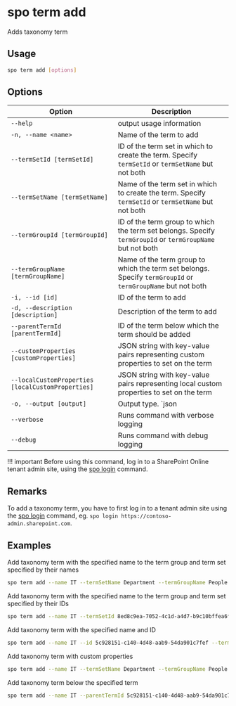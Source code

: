 # spo term add

Adds taxonomy term

## Usage

```sh
spo term add [options]
```

## Options

Option|Description
------|-----------
`--help`|output usage information
`-n, --name <name>`|Name of the term to add
`--termSetId [termSetId]`|ID of the term set in which to create the term. Specify `termSetId` or `termSetName` but not both
`--termSetName [termSetName]`|Name of the term set in which to create the term. Specify `termSetId` or `termSetName` but not both
`--termGroupId [termGroupId]`|ID of the term group to which the term set belongs. Specify `termGroupId` or `termGroupName` but not both
`--termGroupName [termGroupName]`|Name of the term group to which the term set belongs. Specify `termGroupId` or `termGroupName` but not both
`-i, --id [id]`|ID of the term to add
`-d, --description [description]`|Description of the term to add
`--parentTermId [parentTermId]`|ID of the term below which the term should be added
`--customProperties [customProperties]`|JSON string with key-value pairs representing custom properties to set on the term
`--localCustomProperties [localCustomProperties]`|JSON string with key-value pairs representing local custom properties to set on the term
`-o, --output [output]`|Output type. `json|text`. Default `text`
`--verbose`|Runs command with verbose logging
`--debug`|Runs command with debug logging

!!! important
    Before using this command, log in to a SharePoint Online tenant admin site, using the [spo login](../login.md) command.

## Remarks

To add a taxonomy term, you have to first log in to a tenant admin site using the [spo login](../login.md) command, eg. `spo login https://contoso-admin.sharepoint.com`.

## Examples

Add taxonomy term with the specified name to the term group and term set specified by their names

```sh
spo term add --name IT --termSetName Department --termGroupName People
```

Add taxonomy term with the specified name to the term group and term set specified by their IDs

```sh
spo term add --name IT --termSetId 8ed8c9ea-7052-4c1d-a4d7-b9c10bffea6f --termGroupId 5c928151-c140-4d48-aab9-54da901c7fef
```

Add taxonomy term with the specified name and ID

```sh
spo term add --name IT --id 5c928151-c140-4d48-aab9-54da901c7fef --termSetName Department --termGroupName People
```

Add taxonomy term with custom properties

```sh
spo term add --name IT --termSetName Department --termGroupName People --customProperties '{"Property": "Value"}'
```

Add taxonomy term below the specified term

```sh
spo term add --name IT --parentTermId 5c928151-c140-4d48-aab9-54da901c7fef --termGroupName People
```